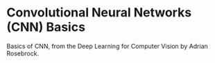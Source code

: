 # Convolutional Neural Networks (CNN) Basics 
Basics of CNN, from the Deep Learning for Computer Vision by Adrian Rosebrock.
